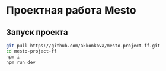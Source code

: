 # Проектная работа Mesto

## Запуск проекта

```bash
git pull https://github.com/akkonkova/mesto-project-ff.git
cd mesto-project-ff
npm i
npm run dev
```

